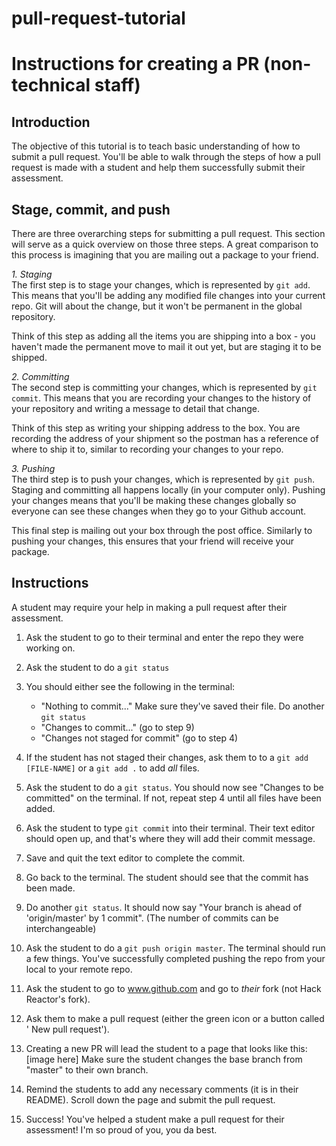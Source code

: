 # pull-request-tutorial
# Instructions for creating a PR (non-technical staff)

## Introduction
The objective of this tutorial is to teach basic understanding of how to submit
a pull request. You'll be able to walk through the steps of how a pull request
is made with a student and help them successfully submit their assessment.

## Stage, commit, and push
There are three overarching steps for submitting a pull request. This section
will serve as a quick overview on those three steps. A great comparison to this
process is imagining that you are mailing out a package to your friend.

*1. Staging*  
The first step is to stage your changes, which is represented by `git add`. This
means that you'll be adding any modified file changes into your current repo.
Git will about the change, but it won't be permanent in the global repository.

Think of this step as adding all the items you are shipping into a box - you
haven't made the permanent move to mail it out yet, but are staging it to be
shipped.

*2. Committing*  
The second step is committing your changes, which is represented by `git commit`.
This means that you are recording your changes to the history of your repository
and writing a message to detail that change.

Think of this step as writing your shipping address to the box. You are
recording the address of your shipment so the postman has a reference of where
to ship it to, similar to recording your changes to your repo.

*3. Pushing*  
The third step is to push your changes, which is represented by `git push`.
Staging and committing all happens locally (in your computer only).
Pushing your changes means that you'll be making these changes globally so
everyone can see these changes when they go to your Github account.

This final step is mailing out your box through the post office. Similarly to
pushing your changes, this ensures that your friend will receive your package.


## Instructions
A student may require your help in making a pull request after their assessment.  

1. Ask the student to go to their terminal and enter the repo they were working
on.  
2. Ask the student to do a `git status`  
3. You should either see the following in the terminal:  

    - "Nothing to commit..." Make sure they've saved their file. Do another `git
status`  
    - "Changes to commit..." (go to step 9)  
    - "Changes not staged for commit" (go to step 4)  

4. If the student has not staged their changes, ask them to to a `git add [FILE-NAME]`
 or a `git add .` to add *all* files.  
5. Ask the student to do a `git status`. You should now see "Changes to be
committed" on the terminal. If not, repeat step 4 until all files have been
added.  
6. Ask the student to type `git commit` into their terminal. Their text editor
should open up, and that's where they will add their commit message.  
7. Save and quit the text editor to complete the commit.  
8. Go back to the terminal. The student should see that the commit has been
made.  
9. Do another `git status`. It should now say "Your branch is ahead of
'origin/master' by 1 commit". (The number of commits can be interchangeable)  
10. Ask the student to do a `git push origin master`. The terminal should run
a few things. You've successfully completed pushing the repo from your local to
your remote repo.  
11. Ask the student to go to www.github.com and go to *their* fork (not Hack
  Reactor's fork).  
12. Ask them to make a pull request (either the green icon or a button called '
New pull request').  
13. Creating a new PR will lead the student to a page that looks like this:
  [image here]
  Make sure the student changes the base branch from "master" to their own branch.  
14. Remind the students to add any necessary comments (it is in their README).
Scroll down the page and submit the pull request.  
15. Success! You've helped a student make a pull request for their assessment!
I'm so proud of you, you da best.
